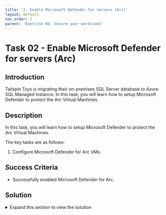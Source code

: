 ```yaml
---
title: '2. Enable Microsoft Defender for servers (Arc)'
layout: default
nav_order: 2
parent: 'Exercise 04: Secure your workloads'
---
```


# Task 02 - Enable Microsoft Defender for servers (Arc)

## Introduction

Tailspin Toys is migrating their on-premises SQL Server database to Azure SQL Managed Instance. In this task, you will learn how to setup Microsoft Defender to protect the Arc Virtual Machines.

## Description

In this task, you will learn how to setup Microsoft Defender to protect the Arc Virtual Machines.

The key tasks are as follows:
1. Configure Microsoft Defender for Arc VMs.

## Success Criteria

* Successfully enabled Microsoft Defender for Arc.

## Solution

<details markdown="block">
<summary>Expand this section to view the solution</summary>

1. Sign in to the [Azure Portal](https://portal.azure.com). Ensure that you're using a subscription associated with the same resources you created during the lab set up.

2. In the **Search resources, services, and docs** box at the top of the portal, search for **Microsoft Defender for Cloud**, then select the **Microsoft Defender for Cloud** service.

3. In the **Management** section, select **Environment settings**.

4. Select the relevant subscription.

5. On the **Defender plans** page, locate the **Servers** plan and toggle the **Status** to On.

6. Select **Save**.

</details>